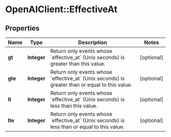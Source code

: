 # OpenAIClient::EffectiveAt

## Properties
Name | Type | Description | Notes
------------ | ------------- | ------------- | -------------
**gt** | **Integer** | Return only events whose &#x60;effective_at&#x60; (Unix seconds) is greater than this value. | [optional] 
**gte** | **Integer** | Return only events whose &#x60;effective_at&#x60; (Unix seconds) is greater than or equal to this value. | [optional] 
**lt** | **Integer** | Return only events whose &#x60;effective_at&#x60; (Unix seconds) is less than this value. | [optional] 
**lte** | **Integer** | Return only events whose &#x60;effective_at&#x60; (Unix seconds) is less than or equal to this value. | [optional] 

